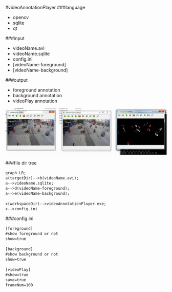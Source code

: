 #videoAnnotationPlayer
###language
- opencv
- sqlite
- qt

###input
- videoName.avi
- videoName.sqlite
- config.ini
- [videoName-foreground]
- [videoName-background]

###output
- foreground annotation
- background annotation
- videoPlay annotation

![3.png](3.png)

###file dir tree
~~~mermaid
graph LR;
a(targetDir)-->b(videoName.avi);
a-->videoName.sqlite;
a-->d(videoName-foreground);
a-->e(videoName-background);

x(workspaceDir)-->videoAnnotationPlayer.exe;
x-->config.ini
~~~

###config.ini
```
[foreground]
#show foreground or not
show=true

[background]
#show background or not
show=true

[videoPlay]
#show=true
save=true
frameNum=100
```